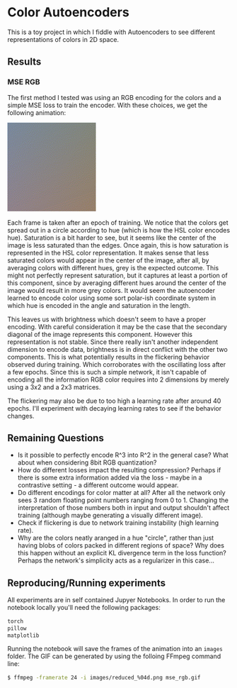 # Color Autoencoders

This is a toy project in which I fiddle with Autoencoders to see different representations of colors in 2D space.

## Results

### MSE RGB
The first method I tested was using an RGB encoding for the colors and a simple MSE loss to train the encoder. With these choices, we get the following animation:

![MSE RGB](animations/mse_rgb.gif)

Each frame is taken after an epoch of training. We notice that the colors get spread out in a circle according to hue (which is how the HSL color encodes hue).
Saturation is a bit harder to see, but it seems like the center of the image is less saturated than the edges. Once again, this is how saturation is represented in the HSL color representation.
It makes sense that less saturated colors would appear in the center of the image, after all, by averaging colors with different hues, grey is the expected outcome.
This might not perfectly represent saturation, but it captures at least a portion of this component, since by averaging different hues around the center of the image would result in more grey colors.
It would seem the autoencoder learned to encode color using some sort polar-ish coordinate system in which hue is encoded in the angle and saturation in the length.

This leaves us with brightness which doesn't seem to have a proper encoding. With careful consideration it may be the case that the secondary diagonal of the image represents this component.
However this representation is not stable. Since there really isn't another independent dimension to encode data, brightness is in direct conflict with the other two components.
This is what potentially results in the flickering behavior observed during training. Which corroborates with the oscillating loss after a few epochs. Since this is such a simple
network, it isn't capable of encoding all the information RGB color requires into 2 dimensions by merely using a 3x2 and a 2x3 matrices.

The flickering may also be due to too high a learning rate after around 40 epochs. I'll experiment with decaying learning rates to see if the behavior changes.

## Remaining Questions
- Is it possible to perfectly encode R^3 into R^2 in the general case? What about when considering 8bit RGB quantization?
- How do different losses impact the resulting compression? Perhaps if there is some extra information added via the loss - maybe in a contrastive setting - a different outcome would appear.
- Do different encodings for color matter at all? After all the network only sees 3 random floating point numbers ranging from 0 to 1. Changing the interpretation of those numbers
both in input and output shouldn't affect training (although maybe generating a visually different image).
- Check if flickering is due to network training instability (high learning rate).
- Why are the colors neatly aranged in a hue "circle", rather than just having blobs of colors packed in different regions of space? Why does this happen without an explicit KL divergence term in the loss function? Perhaps the network's simplicity acts as a regularizer in this case...

## Reproducing/Running experiments
All experiments are in self contained Jupyer Notebooks. In order to run the notebook locally you'll need the following packages:
```
torch
pillow
matplotlib
```

Running the notebook will save the frames of the animation into an `images` folder. The GIF can be generated by using the folloing FFmpeg command line:
```bash
$ ffmpeg -framerate 24 -i images/reduced_%04d.png mse_rgb.gif
```
